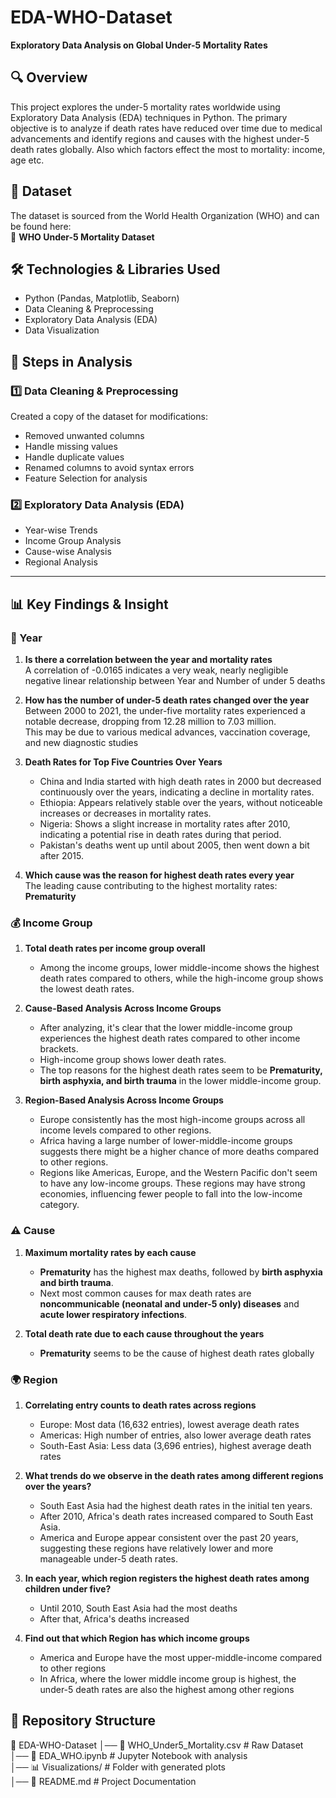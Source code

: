 # EDA-WHO-Dataset  
**Exploratory Data Analysis on Global Under-5 Mortality Rates**



## 🔍 Overview  
This project explores the under-5 mortality rates worldwide using Exploratory Data Analysis (EDA) techniques in Python. The primary objective is to analyze if death rates have reduced over time due to medical advancements and identify regions and causes with the highest under-5 death rates globally. Also which factors effect the most to mortality: income, age etc.



## 📂 Dataset  
The dataset is sourced from the World Health Organization (WHO) and can be found here:  
🔗 **WHO Under-5 Mortality Dataset**



## 🛠️ Technologies & Libraries Used  
- Python (Pandas, Matplotlib, Seaborn)  
- Data Cleaning & Preprocessing  
- Exploratory Data Analysis (EDA)  
- Data Visualization



## 🔄 Steps in Analysis  

### 1️⃣ Data Cleaning & Preprocessing  
Created a copy of the dataset for modifications:
- Removed unwanted columns  
- Handle missing values  
- Handle duplicate values  
- Renamed columns to avoid syntax errors  
- Feature Selection for analysis  

### 2️⃣ Exploratory Data Analysis (EDA)  
- Year-wise Trends  
- Income Group Analysis  
- Cause-wise Analysis  
- Regional Analysis  

---

## 📊 Key Findings & Insight

### 📅 Year
1. **Is there a correlation between the year and mortality rates**  
   A correlation of -0.0165 indicates a very weak, nearly negligible negative linear relationship between Year and Number of under 5 deaths  

2. **How has the number of under-5 death rates changed over the year**  
   Between 2000 to 2021, the under-five mortality rates experienced a notable decrease, dropping from 12.28 million to 7.03 million.  
   This may be due to various medical advances, vaccination coverage, and new diagnostic studies  

3. **Death Rates for Top Five Countries Over Years**  
   - China and India started with high death rates in 2000 but decreased continuously over the years, indicating a decline in mortality rates.  
   - Ethiopia: Appears relatively stable over the years, without noticeable increases or decreases in mortality rates.  
   - Nigeria: Shows a slight increase in mortality rates after 2010, indicating a potential rise in death rates during that period.  
   - Pakistan's deaths went up until about 2005, then went down a bit after 2015.  

4. **Which cause was the reason for highest death rates every year**  
   The leading cause contributing to the highest mortality rates: **Prematurity**



### 💰 Income Group
1. **Total death rates per income group overall**  
   - Among the income groups, lower middle-income shows the highest death rates compared to others, while the high-income group shows the lowest death rates.  

2. **Cause-Based Analysis Across Income Groups**  
   - After analyzing, it's clear that the lower middle-income group experiences the highest death rates compared to other income brackets.
   -  High-income group shows lower death rates.  
   - The top reasons for the highest death rates seem to be **Prematurity, birth asphyxia, and birth trauma** in the lower middle-income group.  

3. **Region-Based Analysis Across Income Groups**  
   - Europe consistently has the most high-income groups across all income levels compared to other regions.  
   - Africa having a large number of lower-middle-income groups suggests there might be a higher chance of more deaths compared to other regions.  
   - Regions like Americas, Europe, and the Western Pacific don't seem to have any low-income groups. These regions may have strong economies, influencing fewer people to fall into the low-income category.



### ⚠️ Cause
1. **Maximum mortality rates by each cause**  
   - **Prematurity** has the highest max deaths, followed by **birth asphyxia and birth trauma**.  
   - Next most common causes for max death rates are **noncommunicable (neonatal and under-5 only) diseases** and **acute lower respiratory infections**.

2. **Total death rate due to each cause throughout the years**  
   - **Prematurity** seems to be the cause of highest death rates globally



### 🌍 Region
1. **Correlating entry counts to death rates across regions**  
   - Europe: Most data (16,632 entries), lowest average death rates  
   - Americas: High number of entries, also lower average death rates  
   - South-East Asia: Less data (3,696 entries), highest average death rates  

2. **What trends do we observe in the death rates among different regions over the years?**  
   - South East Asia had the highest death rates in the initial ten years.  
   - After 2010, Africa's death rates increased compared to South East Asia.  
   - America and Europe appear consistent over the past 20 years, suggesting these regions have relatively lower and more manageable under-5 death rates.  

3. **In each year, which region registers the highest death rates among children under five?**  
   - Until 2010, South East Asia had the most deaths  
   - After that, Africa's deaths increased  

4. **Find out that which Region has which income groups**  
   - America and Europe have the most upper-middle-income compared to other regions  
   - In Africa, where the lower middle income group is highest, the under-5 death rates are also the highest among other regions  



## 📁 Repository Structure


📂 EDA-WHO-Dataset
│── 📜 WHO_Under5_Mortality.csv       # Raw Dataset  
│── 📜 EDA_WHO.ipynb                  # Jupyter Notebook with analysis  
│── 📊 Visualizations/                # Folder with generated plots  
│── 📜 README.md                      # Project Documentation  
```
